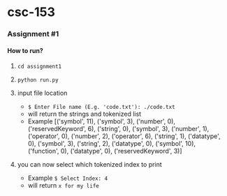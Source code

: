 # csc-153

### Assignment #1
#### How to run?
1. `cd assignment1`
2. `python run.py`
3. input file location
    - `$ Enter File name (E.g. 'code.txt'): ./code.txt`
    - will return the strings and tokenized list
    - Example [('symbol', 11), ('symbol', 3), ('number', 0), ('reservedKeyword', 6), ('string', 0), ('symbol', 3), ('number', 1), ('operator', 0), ('number', 2), ('operator', 6), ('string', 1), ('datatype', 0), ('symbol', 3), ('string', 2), ('datatype', 0), ('symbol', 10), ('function', 0), ('datatype', 0), ('reservedKeyword', 3)]

4. you can now select which tokenized index to print
    - Example `$ Select Index: 4`
    - will return `x for my life`
    